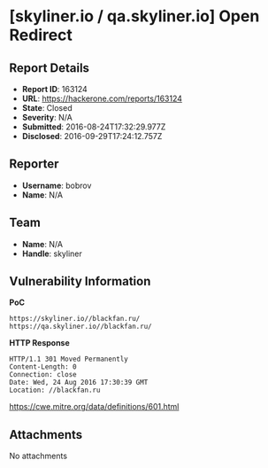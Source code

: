 # [skyliner.io / qa.skyliner.io] Open Redirect

## Report Details
- **Report ID**: 163124
- **URL**: https://hackerone.com/reports/163124
- **State**: Closed
- **Severity**: N/A
- **Submitted**: 2016-08-24T17:32:29.977Z
- **Disclosed**: 2016-09-29T17:24:12.757Z

## Reporter
- **Username**: bobrov
- **Name**: N/A

## Team
- **Name**: N/A
- **Handle**: skyliner

## Vulnerability Information
**PoC**
```
https://skyliner.io//blackfan.ru/
https://qa.skyliner.io//blackfan.ru/
```

**HTTP Response**
```
HTTP/1.1 301 Moved Permanently
Content-Length: 0
Connection: close
Date: Wed, 24 Aug 2016 17:30:39 GMT
Location: //blackfan.ru
```

https://cwe.mitre.org/data/definitions/601.html

## Attachments
No attachments
